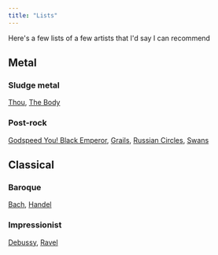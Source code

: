 ```yaml
---
title: "Lists"
---
```


Here's a few lists of a few artists that I'd say I can recommend

## Metal

### Sludge metal

[Thou](#),
[The Body](#)

### Post-rock

[Godspeed You! Black Emperor](#),
[Grails](#),
[Russian Circles](#),
[Swans](#)

## Classical

### Baroque

[Bach](#),
[Handel](#)

### Impressionist

[Debussy](#),
[Ravel](#)
